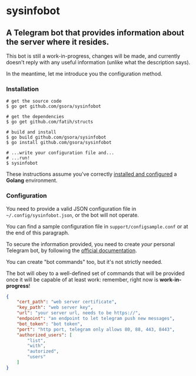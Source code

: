 # sysinfobot

## A Telegram bot that provides information about the server where it resides.

This bot is still a work-in-progress, changes will be made, and currently doesn't reply with any useful information (unlike what the description says).

In the meantime, let me introduce you the configuration method.

### Installation

```shell
# get the source code
$ go get github.com/gsora/sysinfobot

# get the dependencies
$ go get github.com/fatih/structs

# build and install  
$ go build github.com/gsora/sysinfobot
$ go install github.com/gsora/sysinfobot

# ...write your configuration file and...
# ...run!
$ sysinfobot
```

These instructions assume you've correctly [installed and configured](https://golang.org/doc/install) a **Golang** environment.

### Configuration

You need to provide a valid JSON configuration file in `~/.config/sysinfobot.json`, or the bot will not operate.

You can find a sample configuration file in `support/configsample.conf` or at the end of this paragraph.

To secure the information provided, you need to create *your* personal Telegram bot, by following the [official documentation](https://core.telegram.org/bots#botfather).

You can create "bot commands" too, but it's not strictly needed.

The bot will obey to a well-defined set of commands that will be provided once it will be capable of at least work: remember, right now is **work-in-progress**!

```json
{
    "cert_path": "web server certificate",
    "key_path": "web server key",
    "url": "your server url, needs to be https://",
    "endpoint": "an endpoint to let telegram push new messages",
    "bot_token": "bot token",
    "port": "http port, telegram only allows 80, 88, 443, 8443",
    "authorized_users": [
        "list",
        "with",
        "autorized",
        "users"
    ]
}
```
